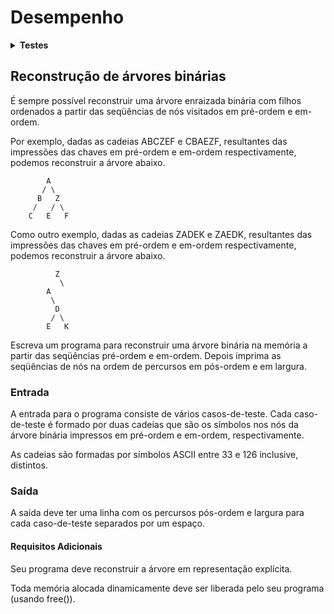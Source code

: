# <b>Desempenho</b>

<details><summary><b>Testes</b></summary><p>

01:  saída correta.\
02:  saída correta.\
03:  saída correta.\
04:  saída correta.\
05:  saída correta.\
06:  saída correta.\

Número de casos-de-teste: 6.\
Casos-de-teste bem sucedidos: 6.\
<b>Acerto: 100%</b>

</p></details>

## <b>Reconstrução de árvores binárias</b>

É sempre possível reconstruir uma árvore enraizada binária com filhos ordenados a partir das seqüências de nós visitados em pré-ordem e em-ordem.

Por exemplo, dadas as cadeias ABCZEF e CBAEZF, resultantes das impressões das chaves em pré-ordem e em-ordem respectivamente, podemos reconstruir a árvore abaixo.
```
	    A
	   / \
	  B   Z
	 /   / \
	C   E   F
```

Como outro exemplo, dadas as cadeias ZADEK e ZAEDK, resultantes das impressões das chaves em pré-ordem e em-ordem respectivamente, podemos reconstruir a árvore abaixo.
```
          Z
           \
	    A
	     \
	      D
	     / \
	    E   K
```

Escreva um programa para reconstruir uma árvore binária na memória a partir das seqüências pré-ordem e em-ordem. Depois imprima as seqüências de nós na ordem de percursos em pós-ordem e em largura.

### <b>Entrada</b>

A entrada para o programa consiste de vários casos-de-teste. Cada caso-de-teste é formado por duas cadeias que são os símbolos nos nós da árvore binária impressos em pré-ordem e em-ordem, respectivamente.

As cadeias são formadas por símbolos ASCII entre 33 e 126 inclusive, distintos.

### <b>Saída</b>

A saída deve ter uma linha com os percursos pós-ordem e largura para cada caso-de-teste separados por um espaço.

#### <b>Requisitos Adicionais</b>

Seu programa deve reconstruir a árvore em representação explícita.

Toda memória alocada dinamicamente deve ser liberada pelo seu programa (usando free()).